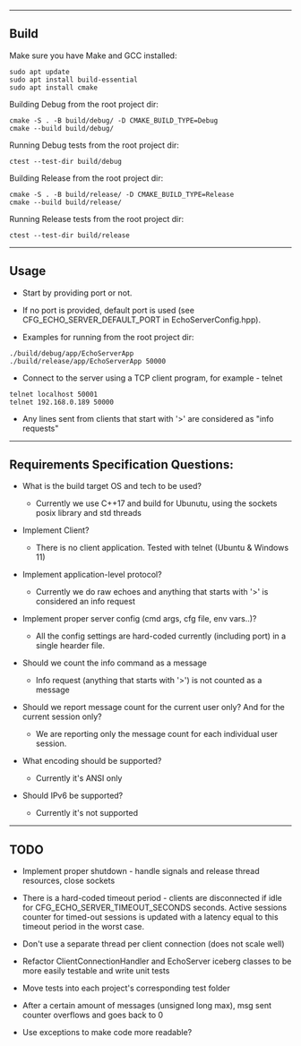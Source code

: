 ------------------------------------------------------------------------
Build
------------------------------------------------------------------------
Make sure you have Make and GCC installed:

```
sudo apt update
sudo apt install build-essential
sudo apt install cmake
```

Building Debug from the root project dir:
```
cmake -S . -B build/debug/ -D CMAKE_BUILD_TYPE=Debug
cmake --build build/debug/
```

Running Debug tests from the root project dir:
```
ctest --test-dir build/debug
```

Building Release from the root project dir:
```
cmake -S . -B build/release/ -D CMAKE_BUILD_TYPE=Release
cmake --build build/release/
```

Running Release tests from the root project dir:
```
ctest --test-dir build/release
```

------------------------------------------------------------------------
Usage
------------------------------------------------------------------------

* Start by providing port or not.
* If no port is provided, default port is used
  (see CFG_ECHO_SERVER_DEFAULT_PORT in EchoServerConfig.hpp).

* Examples for running from the root project dir:
```
./build/debug/app/EchoServerApp
./build/release/app/EchoServerApp 50000
```

* Connect to the server using a TCP client program, for example - telnet
```
telnet localhost 50001
telnet 192.168.0.189 50000
```

* Any lines sent from clients that start with '>' are considered as "info requests"

------------------------------------------------------------------------
Requirements Specification Questions:
------------------------------------------------------------------------

* What is the build target OS and tech to be used?
  - Currently we use C++17 and build for Ubunutu, using the sockets posix library and std threads

* Implement Client?
  - There is no client application. Tested with telnet (Ubuntu & Windows 11)

* Implement application-level protocol?
  - Currently we do raw echoes and anything that starts with '>' is considered an info request
  
* Implement proper server config (cmd args, cfg file, env vars..)? 
  - All the config settings are hard-coded currently (including port) in a single hearder file.

* Should we count the info command as a message
  - Info request (anything that starts with '>') is not counted as a message

* Should we report message count for the current user only? And for the current session only?
  - We are reporting only the message count for each individual user session.

* What encoding should be supported?
  - Currently it's ANSI only

* Should IPv6 be supported?
  - Currently it's not supported

------------------------------------------------------------------------
TODO
------------------------------------------------------------------------

* Implement proper shutdown - handle signals and release thread resources, close sockets

* There is a hard-coded timeout period - clients are disconnected if idle for
  CFG_ECHO_SERVER_TIMEOUT_SECONDS seconds. 
  Active sessions counter for timed-out sessions is updated with a latency equal
  to this timeout period in the worst case. 

* Don't use a separate thread per client connection (does not scale well)

* Refactor ClientConnectionHandler and EchoServer iceberg classes to be more easily testable and write unit tests
* Move tests into each project's corresponding test folder

* After a certain amount of messages (unsigned long max), msg sent counter overflows and goes back to 0 
* Use exceptions to make code more readable?

